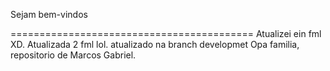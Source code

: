 Sejam bem-vindos

==========================================
Atualizei ein fml XD.
Atualizada 2 fml lol.
atualizado na branch developmet
Opa familia, repositorio de Marcos Gabriel.
